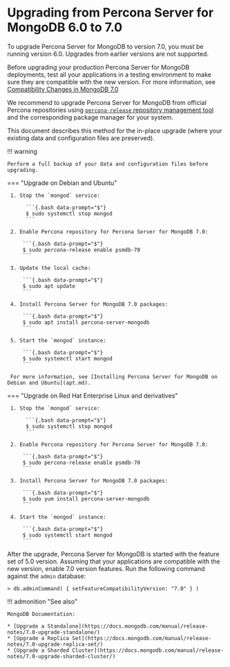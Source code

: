 # Upgrading from Percona Server for MongoDB 6.0 to 7.0

To upgrade Percona Server for MongoDB to version 7.0, you must be running version
6.0. Upgrades from earlier versions are not supported.

Before upgrading your production Percona Server for MongoDB deployments, test all your applications
in a testing environment to make sure they are compatible with the new version.
For more information, see [Compatibility Changes in MongoDB 7.0](https://www.mongodb.com/docs/v7.0/release-notes/7.0-compatibility/)

We recommend to upgrade Percona Server for MongoDB from official Percona repositories using [`percona-release` repository management tool](https://docs.percona.com/percona-software-repositories/index.html) and
the corresponding package manager for your system. 

This document describes this method for the in-place upgrade (where your existing
data and configuration files are preserved).

!!! warning 

    Perform a full backup of your data and configuration files before upgrading.

=== "Upgrade on Debian and Ubuntu"

     1. Stop the `mongod` service:

          ```{.bash data-prompt="$"}
          $ sudo systemctl stop mongod
          ```

     2. Enable Percona repository for Percona Server for MongoDB 7.0:

         ```{.bash data-prompt="$"}
         $ sudo percona-release enable psmdb-70
         ```

     3. Update the local cache:

         ```{.bash data-prompt="$"}
         $ sudo apt update
         ```

     4. Install Percona Server for MongoDB 7.0 packages:

         ```{.bash data-prompt="$"}
         $ sudo apt install percona-server-mongodb
         ```

     5. Start the `mongod` instance:

         ```{.bash data-prompt="$"}
         $ sudo systemctl start mongod
         ```

     For more information, see [Installing Percona Server for MongoDB on Debian and Ubuntu](apt.md).

=== "Upgrade on Red Hat Enterprise Linux and derivatives"

     1. Stop the `mongod` service:

          ```{.bash data-prompt="$"}
          $ sudo systemctl stop mongod
          ```

     2. Enable Percona repository for Percona Server for MongoDB 7.0:

         ```{.bash data-prompt="$"}
         $ sudo percona-release enable psmdb-70
         ``` 

     3. Install Percona Server for MongoDB 7.0 packages:

         ```{.bash data-prompt="$"}
         $ sudo yum install percona-server-mongodb
         ```

     4. Start the `mongod` instance:

         ```{.bash data-prompt="$"}
         $ sudo systemctl start mongod
         ```

After the upgrade, Percona Server for MongoDB is started with the feature set of 5.0 version. Assuming that your applications are compatible with the new version, enable 7.0 version features. Run the following command against the `admin` database:

```{.javascript data-prompt=">"}
> db.adminCommand( { setFeatureCompatibilityVersion: "7.0" } )
```

!!! admonition "See also"

    MongoDB Documentation:

    * [Upgrade a Standalone](https://docs.mongodb.com/manual/release-notes/7.0-upgrade-standalone/)
    * [Upgrade a Replica Set](https://docs.mongodb.com/manual/release-notes/7.0-upgrade-replica-set/)
    * [Upgrade a Sharded Cluster](https://docs.mongodb.com/manual/release-notes/7.0-upgrade-sharded-cluster/)
